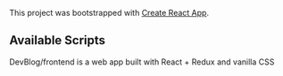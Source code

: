 This project was bootstrapped with [Create React App](https://github.com/facebook/create-react-app).

## Available Scripts

DevBlog/frontend is a web app built with React + Redux and vanilla CSS